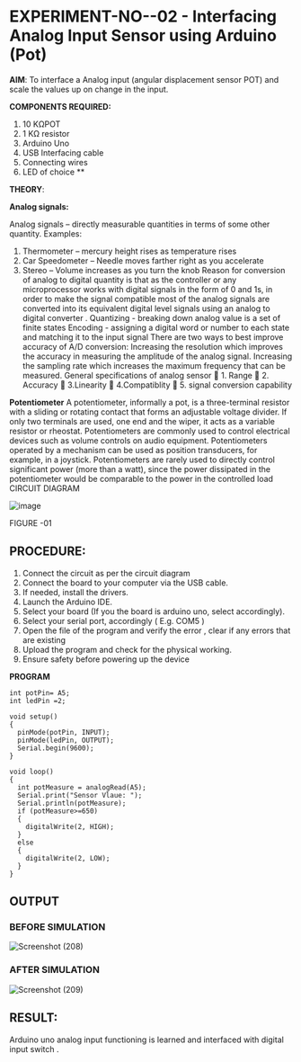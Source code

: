 # EXPERIMENT-NO--02 - Interfacing Analog Input Sensor using Arduino (Pot)



**AIM**:  To interface a Analog  input (angular displacement sensor POT) and scale the values up on change in the input.


**COMPONENTS REQUIRED:**
1.	10 KΩPOT
2.	1 KΩ resistor 
3.	Arduino Uno 
4.	USB Interfacing cable 
5.	Connecting wires 
6.	LED of choice 
**


**THEORY**: 

**Analog signals:**

Analog signals – directly measurable quantities in terms of some other quantity.
Examples:
1. Thermometer – mercury height rises as temperature rises
2. Car Speedometer – Needle moves farther right as you accelerate
3. Stereo – Volume increases as you turn the knob
Reason for conversion of analog to digital quantity is that as the controller or any microprocessor works with digital signals in the form of 0 and 1s, in order to make the signal compatible  most of the analog signals are converted into its equivalent digital level signals using an analog to digital converter .
Quantizing - breaking down analog value is a set of finite states
Encoding - assigning a digital word or number to each state and matching it to the input signal
 There are two ways to best improve accuracy of A/D conversion:
Increasing the resolution which improves the accuracy in measuring the amplitude of the analog signal.
Increasing the sampling rate which increases the maximum frequency that can be measured.
General specifications of analog sensor
	1. Range
	2. Accuracy
	3.Linearity
	4.Compatiblity
	5. signal conversion capability

**Potentiometer**
A potentiometer, informally a pot, is a three-terminal resistor with a sliding or rotating contact that forms an adjustable voltage divider. If only two terminals are used, one end and the wiper, it acts as a variable resistor or rheostat.
Potentiometers are commonly used to control electrical devices such as volume controls on audio equipment. Potentiometers operated by a mechanism can be used as position transducers, for example, in a joystick. Potentiometers are rarely used to directly control significant power (more than a watt), since the power dissipated in the potentiometer would be comparable to the power in the controlled load
CIRCUIT DIAGRAM





![image](https://user-images.githubusercontent.com/36288975/163530788-eec3cdc3-95e8-4d2d-8349-6d0ea4c9439c.png)

FIGURE -01


## PROCEDURE:

1.	Connect the circuit as per the circuit diagram 
2.	Connect the board to your computer via the USB cable.
3.	If needed, install the drivers.
4.	Launch the Arduino IDE.
5.	Select your board (If you the board is arduino uno, select accordingly).
6.	Select your serial port, accordingly ( E.g. COM5 )
7.	Open the file of the program  and verify the error , clear if any errors that are existing 
8.	Upload the program and check for the physical working. 
9.	Ensure safety before powering up the device 



**PROGRAM** 
```
int potPin= A5;
int ledPin =2;

void setup()
{
  pinMode(potPin, INPUT);
  pinMode(ledPin, OUTPUT);
  Serial.begin(9600);
}

void loop()
{
  int potMeasure = analogRead(A5);
  Serial.print("Sensor Vlaue: ");
  Serial.println(potMeasure);
  if (potMeasure>=650)
  {
    digitalWrite(2, HIGH);
  }
  else
  {  
    digitalWrite(2, LOW);
  }
}
```
## OUTPUT 
### BEFORE SIMULATION
![Screenshot (208)](https://github.com/LATHIKESHWARAN/EXPERIMENT-NO--03-INTERFACING-ANALOG-INPUT-SENSOR-POT-WITH-ARDUINO-/assets/119393556/34edacf3-bc0f-40cd-9f30-a818b2fef0cd)
### AFTER SIMULATION
![Screenshot (209)](https://github.com/LATHIKESHWARAN/EXPERIMENT-NO--03-INTERFACING-ANALOG-INPUT-SENSOR-POT-WITH-ARDUINO-/assets/119393556/fd14fdc3-44b9-424b-afdf-1c181255b858)








## RESULT:
Arduino uno analog input functioning is learned and interfaced with digital input switch .
